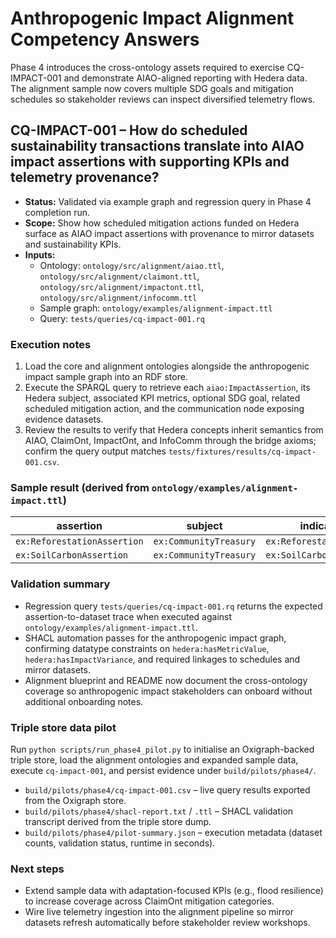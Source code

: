 # Anthropogenic Impact Alignment Competency Answers

Phase 4 introduces the cross-ontology assets required to exercise CQ-IMPACT-001 and demonstrate AIAO-aligned reporting with Hedera data. The alignment sample now covers multiple SDG goals and mitigation schedules so stakeholder reviews can inspect diversified telemetry flows.

## CQ-IMPACT-001 – How do scheduled sustainability transactions translate into AIAO impact assertions with supporting KPIs and telemetry provenance?

* **Status:** Validated via example graph and regression query in Phase 4 completion run.
* **Scope:** Show how scheduled mitigation actions funded on Hedera surface as AIAO impact assertions with provenance to mirror datasets and sustainability KPIs.
* **Inputs:**
  * Ontology: `ontology/src/alignment/aiao.ttl`, `ontology/src/alignment/claimont.ttl`, `ontology/src/alignment/impactont.ttl`, `ontology/src/alignment/infocomm.ttl`
  * Sample graph: `ontology/examples/alignment-impact.ttl`
  * Query: `tests/queries/cq-impact-001.rq`

### Execution notes

1. Load the core and alignment ontologies alongside the anthropogenic impact sample graph into an RDF store.
2. Execute the SPARQL query to retrieve each `aiao:ImpactAssertion`, its Hedera subject, associated KPI metrics, optional SDG goal, related scheduled mitigation action, and the communication node exposing evidence datasets.
3. Review the results to verify that Hedera concepts inherit semantics from AIAO, ClaimOnt, ImpactOnt, and InfoComm through the bridge axioms; confirm the query output matches `tests/fixtures/results/cq-impact-001.csv`.

### Sample result (derived from `ontology/examples/alignment-impact.ttl`)

| assertion | subject | indicator | value | sdgGoal | schedule | node |
| --------- | ------- | --------- | ----- | ------- | -------- | ---- |
| `ex:ReforestationAssertion` | `ex:CommunityTreasury` | `ex:ReforestationMetric` | `"1250"^^xsd:decimal` | `impactont:SDG15LifeOnLand` | `ex:ReforestationSchedule` | `ex:MirrorNodeAlpha` |
| `ex:SoilCarbonAssertion` | `ex:CommunityTreasury` | `ex:SoilCarbonMetric` | `"980"^^xsd:decimal` | `impactont:SDG13ClimateAction` | `ex:SoilCarbonSchedule` | `ex:MirrorNodeBeta` |

### Validation summary

* Regression query `tests/queries/cq-impact-001.rq` returns the expected assertion-to-dataset trace when executed against `ontology/examples/alignment-impact.ttl`.
* SHACL automation passes for the anthropogenic impact graph, confirming datatype constraints on `hedera:hasMetricValue`, `hedera:hasImpactVariance`, and required linkages to schedules and mirror datasets.
* Alignment blueprint and README now document the cross-ontology coverage so anthropogenic impact stakeholders can onboard without additional onboarding notes.

### Triple store data pilot

Run `python scripts/run_phase4_pilot.py` to initialise an Oxigraph-backed triple store, load the alignment ontologies and expanded sample data, execute `cq-impact-001`, and persist evidence under `build/pilots/phase4/`.

* `build/pilots/phase4/cq-impact-001.csv` – live query results exported from the Oxigraph store.
* `build/pilots/phase4/shacl-report.txt` / `.ttl` – SHACL validation transcript derived from the triple store dump.
* `build/pilots/phase4/pilot-summary.json` – execution metadata (dataset counts, validation status, runtime in seconds).

### Next steps

* Extend sample data with adaptation-focused KPIs (e.g., flood resilience) to increase coverage across ClaimOnt mitigation categories.
* Wire live telemetry ingestion into the alignment pipeline so mirror datasets refresh automatically before stakeholder review workshops.
